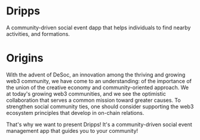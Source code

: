 # Dripps
A community-driven social event dapp that helps individuals to find nearby activities, and formations.


# Origins
With the advent of DeSoc,  an innovation among the thriving and growing web3 community, we have come to an understanding: of the importance of the union of the creative economy and community-oriented approach. We at today's growing web3 communities, and we see the optimistic collaboration that serves a common mission toward greater causes. To strengthen social community ties, one should consider supporting the web3 ecosystem principles that develop in on-chain relations.

That's why we want to present Dripps! It's a community-driven social event management app that guides you to your community!
